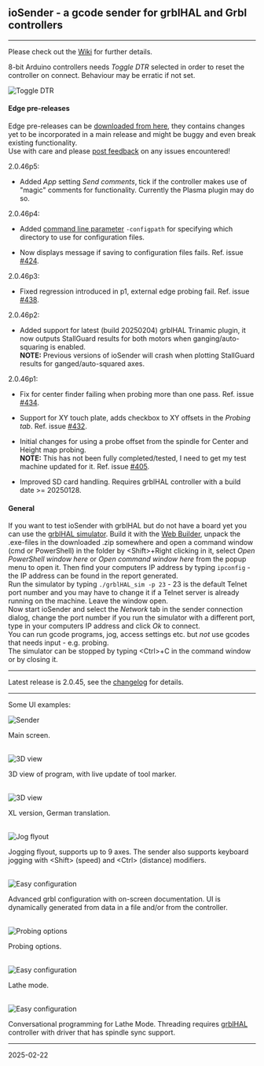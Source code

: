 ## ioSender - a gcode sender for grblHAL and Grbl controllers

---

Please check out the [Wiki](https://github.com/terjeio/Grbl-GCode-Sender/wiki) for further details.

8-bit Arduino controllers needs _Toggle DTR_ selected in order to reset the controller on connect. Behaviour may be erratic if not set.

![Toggle DTR](Media/Sender8.png)

#### Edge pre-releases

Edge pre-releases can be [downloaded from here](https://www.io-engineering.com/downloads), they contains changes yet to be incorporated in a main release and might be buggy and even break existing functionality.  
Use with care and please [post feedback](https://github.com/terjeio/ioSender/discussions/436) on any issues encountered!

2.0.46p5:

* Added _App_ setting _Send comments_, tick if the controller makes use of "magic" comments for functionality. Currently the Plasma plugin may do so.

2.0.46p4:

* Added [command line parameter](https://github.com/terjeio/ioSender/wiki/Setup-and-configuration#optional-command-line-parameters) `-configpath` for specifying which directory to use for configuration files.

* Now displays message if saving to configuration files fails. Ref. issue [#424](https://github.com/terjeio/ioSender/issues/424).

2.0.46p3:

* Fixed regression introduced in p1, external edge probing fail. Ref. issue [#438](https://github.com/terjeio/ioSender/issues/438).

2.0.46p2:

* Added support for latest \(build 20250204\) grblHAL Trinamic plugin, it now outputs StallGuard results for both motors when ganging/auto-squaring is enabled.  
__NOTE:__ Previous versions of ioSender will crash when plotting StallGuard results for ganged/auto-squared axes.

2.0.46p1:

* Fix for center finder failing when probing more than one pass. Ref. issue [#434](https://github.com/terjeio/ioSender/issues/434).

* Support for XY touch plate, adds checkbox to XY offsets in the _Probing tab_. Ref. issue [#432](https://github.com/terjeio/ioSender/issues/432).

* Initial changes for using a probe offset from the spindle for Center and Height map probing.  
__NOTE:__ This has not been fully completed/tested, I need to get my test machine updated for it. Ref. issue [#405](https://github.com/terjeio/ioSender/issues/405).

* Improved SD card handling. Requires grblHAL controller with a build date >= 20250128.

#### General

If you want to test ioSender with grblHAL but do not have a board yet you can use the [grblHAL simulator](https://github.com/grblHAL/Simulator).
Build it with the [Web Builder](https://svn.io-engineering.com:8443/?driver=Simulator&board=Windows), unpack the .exe-files in the downloaded .zip somewhere and
open a command window (cmd or PowerShell) in the folder by \<Shift\>+Right clicking in it, select _Open PowerShell window here_ or
_Open command window here_ from the popup menu to open it.
Then find your computers IP address by typing `ipconfig` - the IP address can be found in the report generated.  
Run the simulator by typing `./grblHAL_sim -p 23` - 23 is the default Telnet port number and you may have to change it if a Telnet server is already running on the machine.
Leave the window open.  
Now start ioSender and select the _Network_ tab in the sender connection dialog, change the port number if you run the simulator with a different port,
type in your computers IP address and click _Ok_ to connect.  
You can run gcode programs, jog, access settings etc. but _not_ use gcodes that needs input - e.g. probing.  
The simulator can be stopped by typing \<Ctrl\>+C in the command window or by closing it.

---

Latest release is 2.0.45, see the [changelog](changelog.md) for details. 

---

Some UI examples:

![Sender](Media/Sender.png)

Main screen.
<br><br>

![3D view](Media/Sender2.png)

3D view of program, with live update of tool marker.
<br><br>

![3D view](Media/Sender2_XL.png)

XL version, German translation.
<br><br>

![Jog flyout](Media/Sender7.png)

Jogging flyout, supports up to 9 axes. The sender also supports keyboard jogging with \<Shift\> \(speed\) and \<Ctrl\> \(distance\) modifiers.
<br><br>

![Easy configuration](Media/Sender3.png)

Advanced grbl configuration with on-screen documentation. UI is dynamically generated from data in a file and/or from the controller.
<br><br>

![Probing options](Media/Sender4.png)

Probing options.
<br><br>

![Easy configuration](Media/Sender5.png)

Lathe mode.
<br><br>

![Easy configuration](Media/Sender6.png)

Conversational programming for Lathe Mode. Threading requires [grblHAL](https://github.com/grblHAL) controller with driver that has spindle sync support.

---
2025-02-22
